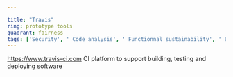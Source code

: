 ```yaml
---

title: "Travis"
ring: prototype tools
quadrant: fairness
tags: ['Security', ' Code analysis', ' Functionnal sustainability', ' Long-term usability']
---
```

https://www.travis-ci.com
CI platform to support building, testing and deploying software
